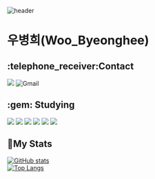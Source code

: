 ![header](https://capsule-render.vercel.app/api?type=waving&color=random&height=300&section=header&text=Welcome&fontAlign=50&fontAlignY=45&desc=WooByeonghee's%20Github&descSize=25&descAlign=70&descAlignY=61&fontSize=120&fontColor=white)

<div align="left">
  <h1>우병희(Woo_Byeonghee)</h1>
  
  
  <h2>:telephone_receiver:Contact</h2>

  <a href="https://www.instagram.com/vang.ee/" target="_blank"><img src="https://img.shields.io/badge/Instagram-E4405F?style=for-the-badge&logo=Instagram&logoColor=white"/></a>
  <img alt="Gmail" src="https://img.shields.io/badge/dnqudgml1@gmail.com-EA4335.svg?&style=for-the-badge&logo=Gmail&logoColor=white"/>
</div>

<div align="left">
  <h2>:gem: Studying</h2>

 
  <img src="https://img.shields.io/badge/HTML5-E34F26?style=for-the-badge&logo=HTML5&logoColor=white">
  <img src="https://img.shields.io/badge/CSS3-1572B6?style=for-the-badge&logo=Css3&logoColor=white">
  <img src="https://img.shields.io/badge/JavaScript-F7DF1E?style=for-the-badge&logo=JavaScript&logoColor=white">
  <img src="https://img.shields.io/badge/React-61DAFB?style=for-the-badge&logo=React&logoColor=white">
  <img src="https://img.shields.io/badge/Firebase-FFCA28?style=for-the-badge&logo=Firebase&logoColor=white">

  
  <img src="https://img.shields.io/badge/Node.js-339933?style=for-the-badge&logo=Node.js&logoColor=white"/>
</div>

## :running:My Stats 

<div align="left">
  <a href="https://github.com/dnqudgml12/github-readme-stats">
    <img src="https://github-readme-stats.vercel.app/api?username=dnqudgml12&theme=calm" alt="GitHub stats">
  </a>
  <br>
  <a href="https://github.com/dnqudgml12/github-readme-stats">
    <img src="https://github-readme-stats.vercel.app/api/top-langs/?username=dnqudgml12&layout=compact&theme=gruvbox" alt="Top Langs">
  </a>
</div>

